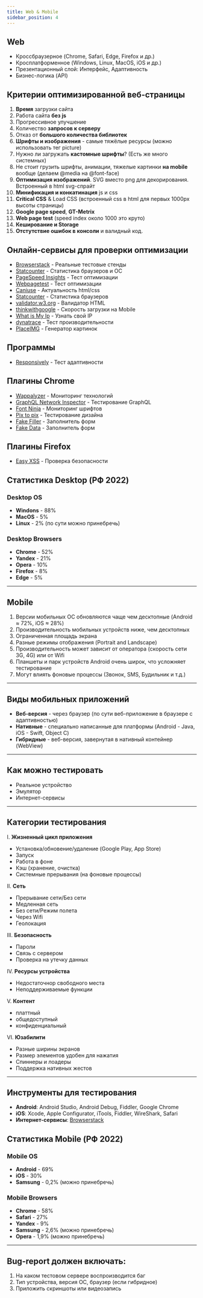 ```yaml
---
title: Web & Mobile
sidebar_position: 4
---
```


## Web

- Кроссбраузерное (Chrome, Safari, Edge, Firefox и др.)
- Кросплатформенное (Windows, Linux, MacOS, iOS и др.)
- Презентационный слой: Интерфейс, Адаптивность
- Бизнес-логика (API)

## Критерии оптимизированной веб-страницы

1. **Время** загрузки сайта
2. Работа сайта **без js**
3. Прогрессивное улучшение
4. Количество **запросов к серверу**
5. Отказ от **большого количества библиотек**
6. **Шрифты и изображения** - самые тяжёлые ресурсы (можно использовать тег picture)
7. Нужно ли загружать **кастомные шрифты**? (Есть же много системных)
8. Не стоит грузить шрифты, анимации, тяжелые картинки **на mobile** вообще (делаем @media на @font-face)
9. **Оптимизация изображений**. SVG вместо png для декорирования. Встроенный в html svg-спрайт
10. **Минификация и конкатинация** js и css
11. **Critical CSS** & Load CSS (встроенный css в html для первых 1000px высоты страницы)
12. **Google page speed**, **GT-Metrix**
13. **Web page test** (speed index около 1000 это круто)
14. **Кеширование и Storage**
15. **Отстутствие ошибок в консоли** и валидный код.

## Онлайн-сервисы для проверки оптимизации

* [Browserstack](https://www.browserstack.com/) - Реальные тестовые стенды
* [Statcounter](https://gs.statcounter.com/) - Статистика браузеров и ОС
* [PageSpeed Insights](https://pagespeed.web.dev/) - Тест оптимизации
* [Webpagetest](https://www.webpagetest.org/) - Тест оптимизации
* [Caniuse](https://caniuse.com/) - Актуальность html/css
* [Statcounter](https://gs.statcounter.com/) - Статистика браузеров
* [validator.w3.org](https://validator.w3.org/nu/) - Валидатор HTML
* [thinkwithgoogle](https://www.thinkwithgoogle.com/feature/testmysite/) - Скорость загрузки на Mobile
* [What is My Ip](https://bestvpn.org/whats-my-ip/) - Узнать свой IP
* [dynatrace](https://www.dynatrace.com/) - Тест производительности
* [PlaceIMG](https://placeimg.com/) - Генератор картинок

## Программы

* [Responsively](https://responsively.app/download) - Тест адаптивности

## Плагины Chrome

* [Wappalyzer](https://chrome.google.com/webstore/detail/wappalyzer-technology-pro/gppongmhjkpfnbhagpmjfkannfbllamg?hl=ru) - Мониторинг технологий
* [GraphQL Network Inspector](https://chrome.google.com/webstore/detail/graphql-network-inspector/ndlbedplllcgconngcnfmkadhokfaaln?hl=en-GB) - Тестирование GraphQL
* [Font Ninja](https://chrome.google.com/webstore/detail/fonts-ninja/eljapbgkmlngdpckoiiibecpemleclhh) - Мониторинг шрифтов
* [Pix to pix](https://chrome.google.com/webstore/detail/pix-to-pix-pixel-perfect/binboaimbgchaamickjnhgjdccohndin?hl=ru) - Тестирование дизайна
* [Fake Filler](https://chrome.google.com/webstore/detail/fake-filler/bnjjngeaknajbdcgpfkgnonkmififhfo/related) - Заполнитель форм
* [Fake Data](https://chrome.google.com/webstore/detail/fake-data-a-form-filler-y/gchcfdihakkhjgfmokemfeembfokkajj) - Заполнитель форм

## Плагины Firefox

* [Easy XSS](https://addons.mozilla.org/ru/firefox/addon/easy-xss/) - Проверка безопасности

## Статистика Desktop (РФ 2022)

### Desktop OS

- **Windons** - 88%
- **MacOS** - 5%
- **Linux** - 2% (по сути можно принебречь)

### Desktop Browsers

- **Chrome** - 52%
- **Yandex** - 21%
- **Opera** - 10%
- **Firefox** - 8%
- **Edge** - 5%

***

## Mobile

1. Версии мобильных ОС обновляются чаще чем десктопные (Android ≈ 72%, iOS ≈ 28%)
2. Производительность мобильных устройств ниже, чем десктопных
3. Ограниченная площадь экрана
4. Разные режимы отображения (Portrait and Landscape)
5. Производительность может зависит от оператора (скорость сети 3G, 4G) или от Wifi
6. Планшеты и парк устройств Android очень широк, что усложняет тестирование
7. Могут влиять фоновые процессы (Звонок, SMS, Будильник и т.д.)

***

## Виды мобильных приложений

- **Веб-версия** - через браузер (по сути веб-приложение в браузере с адаптивностью)
- **Нативные** - специально написанные для платформы (Android - Java, iOS - Swift, Object C)
- **Гибридные** - веб-версия, завернутая в нативный контейнер (WebView)

***

## Как можно тестировать

- Реальное устройство
- Эмулятор
- Интернет-сервисы

***

## Категории тестирования

I. **Жизненный цикл приложения**
  - Установка/обновение/удаление (Google Play, App Store)
  - Запуск
  - Работа в фоне
  - Кэш (хранение, очистка)
  - Системные прерывания (на фоновые процессы)

II. **Сеть**
  - Прерывание сети/Без сети
  - Медленная сеть
  - Без сети/Режим полета
  - Через Wifi
  - Геолокация

III. **Безопасность**
  - Пароли
  - Связь с сервером
  - Проверка на утечку данных

IV. **Ресурсы устройства**
  - Недостаточнор свободного места
  - Неподдерживаемые функции

V. **Контент**
  - платтный
  - общедоступный
  - конфиденциальный

VI. **Юзабилити**
  - Разные ширины экранов
  - Размер элементов удобен для нажатия
  - Спиннеры и лоадеры
  - Поддержка нативных жестов

***

## Инструменты для тестирования
  - **Android**: Android Studio, Android Debug, Fiddler, Google Chrome
  - **iOS**: Xcode, Apple Configurator, iTools, Fiddler, WireShark, Safari
  - **Интернет-сервисы**: [Browserstack](https://www.browserstack.com/)

## Статистика Mobile (РФ 2022)

### Mobile OS

- **Android** - 69%
- **iOS** - 30%
- **Samsung** - 0,2% (можно принебречь)

### Mobile Browsers

- **Chrome** - 58%
- **Safari** - 27%
- **Yandex** - 9%
- **Samsung** - 2,6% (можно принебречь)
- **Opera** - 1,9% (можно принебречь)

***

## Bug-report должен включать:

1. На каком тестовом сервере воспроизводится баг
2. Тип устройства, версия ОС, браузер (если гибридное)
3. Приложить скриншоты или видеозапись

